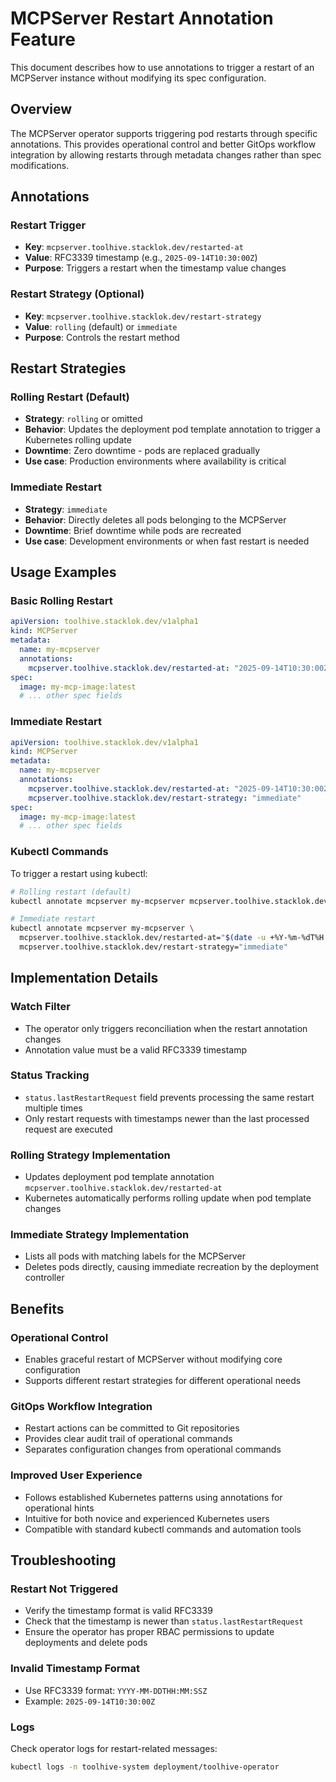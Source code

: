# MCPServer Restart Annotation Feature

This document describes how to use annotations to trigger a restart of an MCPServer instance without modifying its spec configuration.

## Overview

The MCPServer operator supports triggering pod restarts through specific annotations. This provides operational control and better GitOps workflow integration by allowing restarts through metadata changes rather than spec modifications.

## Annotations

### Restart Trigger
- **Key**: `mcpserver.toolhive.stacklok.dev/restarted-at`
- **Value**: RFC3339 timestamp (e.g., `2025-09-14T10:30:00Z`)
- **Purpose**: Triggers a restart when the timestamp value changes

### Restart Strategy (Optional)
- **Key**: `mcpserver.toolhive.stacklok.dev/restart-strategy`
- **Value**: `rolling` (default) or `immediate`
- **Purpose**: Controls the restart method

## Restart Strategies

### Rolling Restart (Default)
- **Strategy**: `rolling` or omitted
- **Behavior**: Updates the deployment pod template annotation to trigger a Kubernetes rolling update
- **Downtime**: Zero downtime - pods are replaced gradually
- **Use case**: Production environments where availability is critical

### Immediate Restart
- **Strategy**: `immediate`
- **Behavior**: Directly deletes all pods belonging to the MCPServer
- **Downtime**: Brief downtime while pods are recreated
- **Use case**: Development environments or when fast restart is needed

## Usage Examples

### Basic Rolling Restart
```yaml
apiVersion: toolhive.stacklok.dev/v1alpha1
kind: MCPServer
metadata:
  name: my-mcpserver
  annotations:
    mcpserver.toolhive.stacklok.dev/restarted-at: "2025-09-14T10:30:00Z"
spec:
  image: my-mcp-image:latest
  # ... other spec fields
```

### Immediate Restart
```yaml
apiVersion: toolhive.stacklok.dev/v1alpha1
kind: MCPServer
metadata:
  name: my-mcpserver
  annotations:
    mcpserver.toolhive.stacklok.dev/restarted-at: "2025-09-14T10:30:00Z"
    mcpserver.toolhive.stacklok.dev/restart-strategy: "immediate"
spec:
  image: my-mcp-image:latest
  # ... other spec fields
```

### Kubectl Commands

To trigger a restart using kubectl:

```bash
# Rolling restart (default)
kubectl annotate mcpserver my-mcpserver mcpserver.toolhive.stacklok.dev/restarted-at="$(date -u +%Y-%m-%dT%H:%M:%SZ)"

# Immediate restart
kubectl annotate mcpserver my-mcpserver \
  mcpserver.toolhive.stacklok.dev/restarted-at="$(date -u +%Y-%m-%dT%H:%M:%SZ)" \
  mcpserver.toolhive.stacklok.dev/restart-strategy="immediate"
```

## Implementation Details

### Watch Filter
- The operator only triggers reconciliation when the restart annotation changes
- Annotation value must be a valid RFC3339 timestamp

### Status Tracking
- `status.lastRestartRequest` field prevents processing the same restart multiple times
- Only restart requests with timestamps newer than the last processed request are executed

### Rolling Strategy Implementation
- Updates deployment pod template annotation `mcpserver.toolhive.stacklok.dev/restarted-at`
- Kubernetes automatically performs rolling update when pod template changes

### Immediate Strategy Implementation
- Lists all pods with matching labels for the MCPServer
- Deletes pods directly, causing immediate recreation by the deployment controller

## Benefits

### Operational Control
- Enables graceful restart of MCPServer without modifying core configuration
- Supports different restart strategies for different operational needs

### GitOps Workflow Integration
- Restart actions can be committed to Git repositories
- Provides clear audit trail of operational commands
- Separates configuration changes from operational commands

### Improved User Experience
- Follows established Kubernetes patterns using annotations for operational hints
- Intuitive for both novice and experienced Kubernetes users
- Compatible with standard kubectl commands and automation tools

## Troubleshooting

### Restart Not Triggered
- Verify the timestamp format is valid RFC3339
- Check that the timestamp is newer than `status.lastRestartRequest`
- Ensure the operator has proper RBAC permissions to update deployments and delete pods

### Invalid Timestamp Format
- Use RFC3339 format: `YYYY-MM-DDTHH:MM:SSZ`
- Example: `2025-09-14T10:30:00Z`

### Logs
Check operator logs for restart-related messages:
```bash
kubectl logs -n toolhive-system deployment/toolhive-operator
```